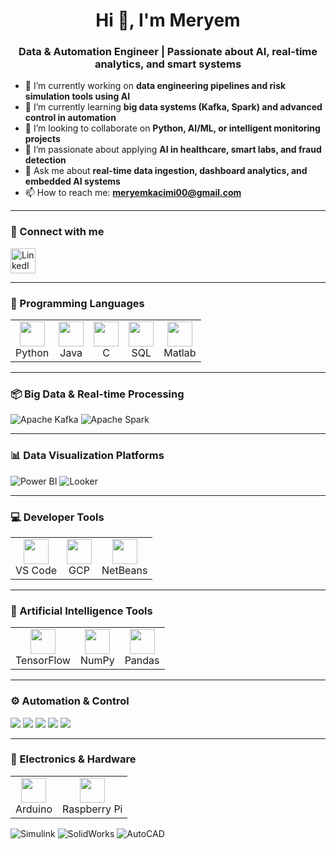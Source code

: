 <h1 align="center">Hi 👋, I'm Meryem</h1>
<h3 align="center">Data & Automation Engineer | Passionate about AI, real-time analytics, and smart systems</h3>

- 🔭 I’m currently working on **data engineering pipelines and risk simulation tools using AI**
- 🌱 I’m currently learning **big data systems (Kafka, Spark) and advanced control in automation**
- 👯 I’m looking to collaborate on **Python, AI/ML, or intelligent monitoring projects**
- 🤖 I’m passionate about applying **AI in healthcare, smart labs, and fraud detection**
- 💬 Ask me about **real-time data ingestion, dashboard analytics, and embedded AI systems**
- 📫 How to reach me: **meryemkacimi00@gmail.com**

---

### 🧠 Connect with me
<p align="left">
  <a href="https://www.linkedin.com/in/meryem-kacimi" target="_blank">
    <img src="https://cdn.jsdelivr.net/gh/devicons/devicon/icons/linkedin/linkedin-original.svg" alt="LinkedIn" width="40" height="40"/>
  </a>
</p>

---

### 🧰 Programming Languages
<table>
  <tr>
    <td align="center"><img src="https://cdn.jsdelivr.net/gh/devicons/devicon/icons/python/python-original.svg" width="40"/><br/>Python</td>
    <td align="center"><img src="https://cdn.jsdelivr.net/gh/devicons/devicon/icons/java/java-original.svg" width="40"/><br/>Java</td>
    <td align="center"><img src="https://cdn.jsdelivr.net/gh/devicons/devicon/icons/c/c-original.svg" width="40"/><br/>C</td>
    <td align="center"><img src="https://cdn.jsdelivr.net/gh/devicons/devicon/icons/sqlite/sqlite-original.svg" width="40"/><br/>SQL</td>
    <td align="center"><img src="https://upload.wikimedia.org/wikipedia/commons/2/21/Matlab_Logo.png" width="40"/><br/>Matlab</td>
  </tr>
</table>

---

### 📦 Big Data & Real-time Processing
![Apache Kafka](https://img.shields.io/badge/Apache_Kafka-231F20?style=for-the-badge&logo=apachekafka&logoColor=white)
![Apache Spark](https://img.shields.io/badge/Apache_Spark-E25A1C?style=for-the-badge&logo=apachespark&logoColor=white)

---

### 📊 Data Visualization Platforms
![Power BI](https://img.shields.io/badge/PowerBI-F2C811?style=for-the-badge&logo=powerbi&logoColor=black)
![Looker](https://img.shields.io/badge/Looker-4285F4?style=for-the-badge)

---

### 💻 Developer Tools
<table>
  <tr>
    <td align="center"><img src="https://cdn.jsdelivr.net/gh/devicons/devicon/icons/vscode/vscode-original.svg" width="40"/><br/>VS Code</td>
    <td align="center"><img src="https://cdn.jsdelivr.net/gh/devicons/devicon/icons/googlecloud/googlecloud-original.svg" width="40"/><br/>GCP</td>
    <td align="center"><img src="https://cdn.jsdelivr.net/gh/devicons/devicon/icons/netbeans/netbeans-original.svg" width="40"/><br/>NetBeans</td>
  </tr>
</table>

---

### 🧠 Artificial Intelligence Tools
<table>
  <tr>
    <td align="center"><img src="https://cdn.jsdelivr.net/gh/devicons/devicon/icons/tensorflow/tensorflow-original.svg" width="40"/><br/>TensorFlow</td>
    <td align="center"><img src="https://cdn.jsdelivr.net/gh/devicons/devicon/icons/numpy/numpy-original.svg" width="40"/><br/>NumPy</td>
    <td align="center"><img src="https://cdn.jsdelivr.net/gh/devicons/devicon/icons/pandas/pandas-original.svg" width="40"/><br/>Pandas</td>
  </tr>
</table>

---

### ⚙️ Automation & Control
<p>
  <img src="https://img.shields.io/badge/TIA_Portal-blue?style=for-the-badge"/>
  <img src="https://img.shields.io/badge/EcoStruxure-green?style=for-the-badge"/>
  <img src="https://img.shields.io/badge/PLC-FF6600?style=for-the-badge"/>
  <img src="https://img.shields.io/badge/PID_Controllers-grey?style=for-the-badge"/>
  <img src="https://img.shields.io/badge/Sensors_and_Actuators-888888?style=for-the-badge"/>
</p>

---

### 📐 Electronics & Hardware
<table>
  <tr>
    <td align="center"><img src="https://cdn.jsdelivr.net/gh/devicons/devicon/icons/arduino/arduino-original.svg" width="40"/><br/>Arduino</td>
    <td align="center"><img src="https://upload.wikimedia.org/wikipedia/en/c/cb/Raspberry_Pi_Logo.svg" width="40"/><br/>Raspberry Pi</td>
  </tr>
</table>

<p>
  <img src="https://img.shields.io/badge/Simulink-FF6600?style=for-the-badge" alt="Simulink"/>
  <img src="https://img.shields.io/badge/SolidWorks-BA0C2F?style=for-the-badge" alt="SolidWorks"/>
  <img src="https://img.shields.io/badge/AutoCAD-E40000?style=for-the-badge" alt="AutoCAD"/>
</p>





